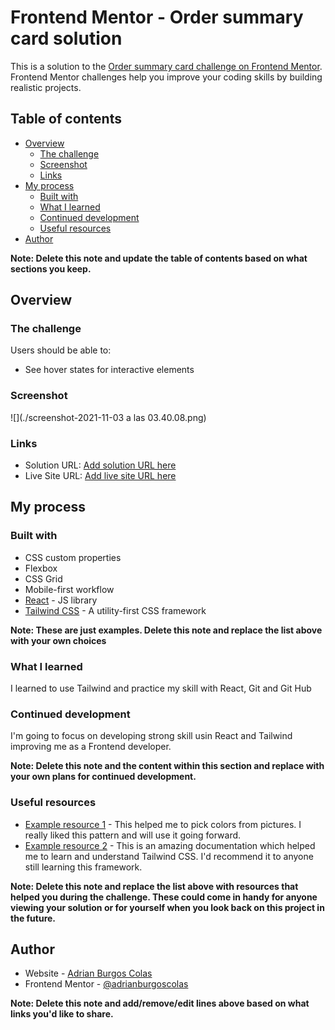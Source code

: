 # Frontend Mentor - Order summary card solution

This is a solution to the [Order summary card challenge on Frontend Mentor](https://www.frontendmentor.io/challenges/order-summary-component-QlPmajDUj). Frontend Mentor challenges help you improve your coding skills by building realistic projects. 

## Table of contents

- [Overview](#overview)
  - [The challenge](#the-challenge)
  - [Screenshot](#screenshot)
  - [Links](#links)
- [My process](#my-process)
  - [Built with](#built-with)
  - [What I learned](#what-i-learned)
  - [Continued development](#continued-development)
  - [Useful resources](#useful-resources)
- [Author](#author)


**Note: Delete this note and update the table of contents based on what sections you keep.**

## Overview

### The challenge

Users should be able to:

- See hover states for interactive elements

### Screenshot

![](./screenshot-2021-11-03 a las 03.40.08.png)

### Links

- Solution URL: [Add solution URL here](https://github.com/adrianburgoscolas/order-summary-component)
- Live Site URL: [Add live site URL here](https://adrianburgoscolas.github.io/order-summary-component/)

## My process

### Built with


- CSS custom properties
- Flexbox
- CSS Grid
- Mobile-first workflow
- [React](https://reactjs.org/) - JS library
- [Tailwind CSS](https://tailwindcss.com/) - A utility-first CSS framework

**Note: These are just examples. Delete this note and replace the list above with your own choices**

### What I learned

I learned to use Tailwind and practice my skill with React, Git and Git Hub


### Continued development

I'm going to focus on developing strong skill usin React and Tailwind improving me as a Frontend developer.

**Note: Delete this note and the content within this section and replace with your own plans for continued development.**

### Useful resources

- [Example resource 1](https://imagecolorpicker.com/color-code/38619a) - This helped me to pick colors from pictures. I really liked this pattern and will use it going forward.
- [Example resource 2](https://tailwindcss.com/docs) - This is an amazing documentation which helped me to learn and understand Tailwind CSS. I'd recommend it to anyone still learning this framework.

**Note: Delete this note and replace the list above with resources that helped you during the challenge. These could come in handy for anyone viewing your solution or for yourself when you look back on this project in the future.**

## Author

- Website - [Adrian Burgos Colas](https://www.freecodecamp.org/fcce3ec214d-b0f9-4ddc-b526-34aea3d1e4a3)
- Frontend Mentor - [@adrianburgoscolas](https://www.frontendmentor.io/profile/adrianburgoscolas)

**Note: Delete this note and add/remove/edit lines above based on what links you'd like to share.**